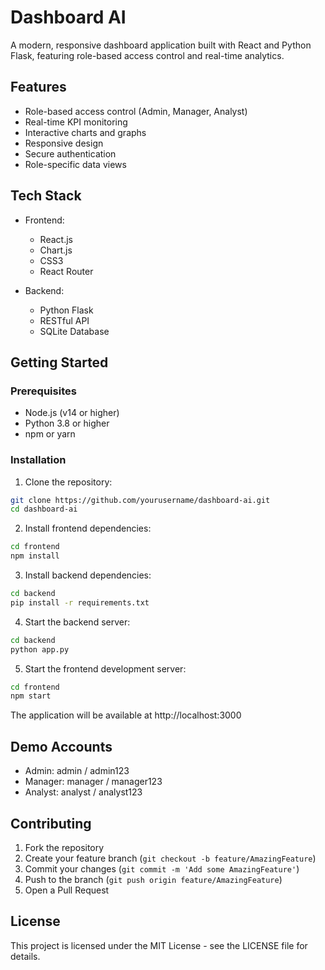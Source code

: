 # Dashboard AI

A modern, responsive dashboard application built with React and Python Flask, featuring role-based access control and real-time analytics.

## Features

- Role-based access control (Admin, Manager, Analyst)
- Real-time KPI monitoring
- Interactive charts and graphs
- Responsive design
- Secure authentication
- Role-specific data views

## Tech Stack

- Frontend:
  - React.js
  - Chart.js
  - CSS3
  - React Router

- Backend:
  - Python Flask
  - RESTful API
  - SQLite Database

## Getting Started

### Prerequisites

- Node.js (v14 or higher)
- Python 3.8 or higher
- npm or yarn

### Installation

1. Clone the repository:
```bash
git clone https://github.com/yourusername/dashboard-ai.git
cd dashboard-ai
```

2. Install frontend dependencies:
```bash
cd frontend
npm install
```

3. Install backend dependencies:
```bash
cd backend
pip install -r requirements.txt
```

4. Start the backend server:
```bash
cd backend
python app.py
```

5. Start the frontend development server:
```bash
cd frontend
npm start
```

The application will be available at http://localhost:3000

## Demo Accounts

- Admin: admin / admin123
- Manager: manager / manager123
- Analyst: analyst / analyst123

## Contributing

1. Fork the repository
2. Create your feature branch (`git checkout -b feature/AmazingFeature`)
3. Commit your changes (`git commit -m 'Add some AmazingFeature'`)
4. Push to the branch (`git push origin feature/AmazingFeature`)
5. Open a Pull Request

## License

This project is licensed under the MIT License - see the LICENSE file for details. 